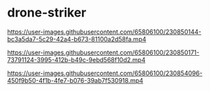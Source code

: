 # drone-striker

https://user-images.githubusercontent.com/65806100/230850144-bc3a5da7-5c29-42a4-b673-81100a2d58fa.mp4



https://user-images.githubusercontent.com/65806100/230850171-73791124-3995-412b-b49c-9ebd568f10d2.mp4



https://user-images.githubusercontent.com/65806100/230854096-450f9b50-4f1b-4fe7-b076-39ab7f530918.mp4

